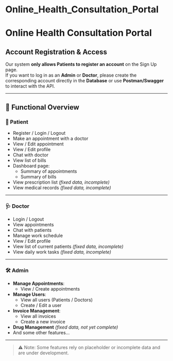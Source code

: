 # Online_Health_Consultation_Portal
# Online Health Consultation Portal

## Account Registration & Access

Our system **only allows Patients to register an account** on the Sign Up page.  
If you want to log in as an **Admin** or **Doctor**, please create the corresponding account directly in the **Database** or use **Postman/Swagger** to interact with the API.

---

## 📌 Functional Overview

### 👤 Patient
- Register / Login / Logout
- Make an appointment with a doctor
- View / Edit appointment
- View / Edit profile
- Chat with doctor
- View list of bills
- Dashboard page:
  - Summary of appointments
  - Summary of bills
- View prescription list *(fixed data, incomplete)*
- View medical records *(fixed data, incomplete)*

---

### 🩺 Doctor
- Login / Logout
- View appointments
- Chat with patients
- Manage work schedule
- View / Edit profile
- View list of current patients *(fixed data, incomplete)*
- View daily work tasks *(fixed data, incomplete)*

---

### 🛠️ Admin
- **Manage Appointments**:
  - View / Create appointments
- **Manage Users**:
  - View all users (Patients / Doctors)
  - Create / Edit a user
- **Invoice Management**:
  - View all invoices
  - Create a new invoice
- **Drug Management** *(fixed data, not yet complete)*
- And some other features...

---

> ⚠️ Note: Some features rely on placeholder or incomplete data and are under development.
